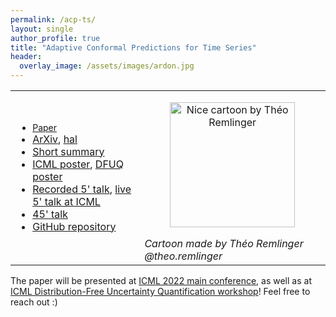 ```yaml
---
permalink: /acp-ts/
layout: single
author_profile: true
title: "Adaptive Conformal Predictions for Time Series"
header:
  overlay_image: /assets/images/ardon.jpg
---
```


<table border="0">
 <tr>
    <td>
        <ul>
          <li style="font-size: 14px"> <a href="https://proceedings.mlr.press/v162/zaffran22a.html">Paper</a> </li>
          <li> <a href="https://arxiv.org/abs/2202.07282">ArXiv</a>, <a href="https://hal.archives-ouvertes.fr/hal-03573934">hal</a> </li>
         <li> <a href="http://mzaffran.github.io/assets/files/Posters/acp_ts_summary.pdf">Short summary</a> </li>
         <li> <a href="http://mzaffran.github.io/assets/files/Posters/acp_ts_icml_poster.pdf">ICML poster</a>, <a href="http://mzaffran.github.io/assets/files/Posters/acp_ts_dfuq_poster.pdf">DFUQ poster</a> </li>
         <li> <a href="https://icml.cc/virtual/2022/spotlight/17818">Recorded 5' talk</a>, <a href="https://slideslive.com/38983531/adaptive-conformal-predictions-for-time-series">live 5' talk at ICML</a> </li>
         <li> <a href="https://www.youtube.com/watch?v=Yuxu9aUpVi0">45' talk</a> </li>
         <li> <a href="https://github.com/mzaffran/adaptiveconformalpredictionstimeseries">GitHub repository</a> </li>
        </ul>  
    </td>
    <td>
        <p align="center">
            <img src="http://mzaffran.github.io/assets/images/cartoon_theo.jpg" alt="Nice cartoon by Théo Remlinger" width="200"/>
        </p>  
        <em>Cartoon made by Théo Remlinger @theo.remlinger</em>
    </td>
 </tr>
</table>

The paper will be presented at [ICML 2022 main conference](https://icml.cc/), as well as at [ICML Distribution-Free Uncertainty Quantification workshop](https://sites.google.com/berkeley.edu/dfuq-22/home)! Feel free to reach out :)
